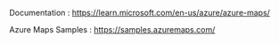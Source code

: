 Documentation : https://learn.microsoft.com/en-us/azure/azure-maps/

Azure Maps Samples : https://samples.azuremaps.com/